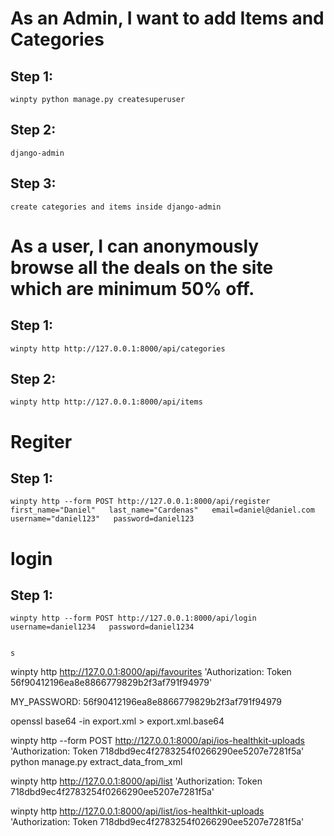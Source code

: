 # As an Admin, I want to add Items and Categories

## Step 1:
    winpty python manage.py createsuperuser
## Step 2:
    django-admin
## Step 3:
    create categories and items inside django-admin

# As a user, I can anonymously browse all the deals on the site which are minimum 50% off.



## Step 1:
    winpty http http://127.0.0.1:8000/api/categories
## Step 2:
    winpty http http://127.0.0.1:8000/api/items


# Regiter
## Step 1:
    winpty http --form POST http://127.0.0.1:8000/api/register   first_name="Daniel"   last_name="Cardenas"   email=daniel@daniel.com   username="daniel123"   password=daniel123

# login
## Step 1:
    winpty http --form POST http://127.0.0.1:8000/api/login username=daniel1234   password=daniel1234


    s

winpty http http://127.0.0.1:8000/api/favourites 'Authorization: Token 56f90412196ea8e8866779829b2f3af791f94979'

MY_PASSWORD: 56f90412196ea8e8866779829b2f3af791f94979


openssl base64 -in export.xml > export.xml.base64

winpty http --form POST http://127.0.0.1:8000/api/ios-healthkit-uploads 'Authorization: Token 718dbd9ec4f2783254f0266290ee5207e7281f5a'
python manage.py extract_data_from_xml

winpty http http://127.0.0.1:8000/api/list 'Authorization: Token 718dbd9ec4f2783254f0266290ee5207e7281f5a'

winpty http http://127.0.0.1:8000/api/list/ios-healthkit-uploads 'Authorization: Token 718dbd9ec4f2783254f0266290ee5207e7281f5a'
```
